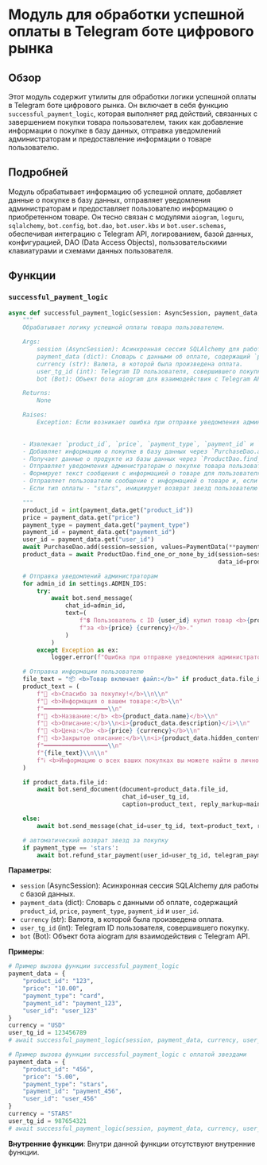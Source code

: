 # Модуль для обработки успешной оплаты в Telegram боте цифрового рынка

## Обзор

Этот модуль содержит утилиты для обработки логики успешной оплаты в Telegram боте цифрового рынка. Он включает в себя функцию `successful_payment_logic`, которая выполняет ряд действий, связанных с завершением покупки товара пользователем, таких как добавление информации о покупке в базу данных, отправка уведомлений администраторам и предоставление информации о товаре пользователю.

## Подробней

Модуль обрабатывает информацию об успешной оплате, добавляет данные о покупке в базу данных, отправляет уведомления администраторам и предоставляет пользователю информацию о приобретенном товаре. Он тесно связан с модулями `aiogram`, `loguru`, `sqlalchemy`, `bot.config`, `bot.dao`, `bot.user.kbs` и `bot.user.schemas`, обеспечивая интеграцию с Telegram API, логированием, базой данных, конфигурацией, DAO (Data Access Objects), пользовательскими клавиатурами и схемами данных пользователя.

## Функции

### `successful_payment_logic`

```python
async def successful_payment_logic(session: AsyncSession, payment_data, currency, user_tg_id, bot: Bot):
    """
    Обрабатывает логику успешной оплаты товара пользователем.

    Args:
        session (AsyncSession): Асинхронная сессия SQLAlchemy для работы с базой данных.
        payment_data (dict): Словарь с данными об оплате, содержащий `product_id`, `price`, `payment_type`, `payment_id` и `user_id`.
        currency (str): Валюта, в которой была произведена оплата.
        user_tg_id (int): Telegram ID пользователя, совершившего покупку.
        bot (Bot): Объект бота aiogram для взаимодействия с Telegram API.

    Returns:
        None

    Raises:
        Exception: Если возникает ошибка при отправке уведомления администраторам.

    
    - Извлекает `product_id`, `price`, `payment_type`, `payment_id` и `user_id` из `payment_data`.
    - Добавляет информацию о покупке в базу данных через `PurchaseDao.add`.
    - Получает данные о продукте из базы данных через `ProductDao.find_one_or_none_by_id`.
    - Отправляет уведомления администраторам о покупке товара пользователем.
    - Формирует текст сообщения с информацией о товаре для пользователя.
    - Отправляет пользователю сообщение с информацией о товаре и, если товар включает файл, отправляет файл.
    - Если тип оплаты - "stars", инициирует возврат звезд пользователю через `bot.refund_star_payment`.

    """
    product_id = int(payment_data.get("product_id"))
    price = payment_data.get("price")
    payment_type = payment_data.get("payment_type")
    payment_id = payment_data.get("payment_id")
    user_id = payment_data.get("user_id")
    await PurchaseDao.add(session=session, values=PaymentData(**payment_data))
    product_data = await ProductDao.find_one_or_none_by_id(session=session,
                                                           data_id=product_id)

    # Отправка уведомлений администраторам
    for admin_id in settings.ADMIN_IDS:
        try:
            await bot.send_message(
                chat_id=admin_id,
                text=(
                    f"💲 Пользователь c ID {user_id} купил товар <b>{product_data.name}</b> (ID: {product_id}) "
                    f"за <b>{price} {currency}</b>."
                )
            )
        except Exception as ex:
            logger.error(f"Ошибка при отправке уведомления администраторам: {ex}", ex, exc_info=True)

    # Отправка информации пользователю
    file_text = "📦 <b>Товар включает файл:</b>" if product_data.file_id else "📄 <b>Товар не включает файлы:</b>"
    product_text = (
        f"🎉 <b>Спасибо за покупку!</b>\\n\\n"
        f"🛒 <b>Информация о вашем товаре:</b>\\n"
        f"━━━━━━━━━━━━━━━━━━\\n"
        f"🔹 <b>Название:</b> <b>{product_data.name}</b>\\n"
        f"🔹 <b>Описание:</b>\\n<i>{product_data.description}</i>\\n"
        f"🔹 <b>Цена:</b> <b>{price} {currency}</b>\\n"
        f"🔹 <b>Закрытое описание:</b>\\n<i>{product_data.hidden_content}</i>\\n"
        f"━━━━━━━━━━━━━━━━━━\\n"
        f"{file_text}\\n\\n"
        f"ℹ️ <b>Информацию о всех ваших покупках вы можете найти в личном профиле.</b>"
    )

    if product_data.file_id:
        await bot.send_document(document=product_data.file_id,
                                chat_id=user_tg_id,
                                caption=product_text, reply_markup=main_user_kb(user_tg_id))

    else:
        await bot.send_message(chat_id=user_tg_id, text=product_text, reply_markup=main_user_kb(user_tg_id))

    # автоматический возврат звезд за покупку
    if payment_type == 'stars':
        await bot.refund_star_payment(user_id=user_tg_id, telegram_payment_charge_id=payment_id)

```

**Параметры**:

- `session` (AsyncSession): Асинхронная сессия SQLAlchemy для работы с базой данных.
- `payment_data` (dict): Словарь с данными об оплате, содержащий `product_id`, `price`, `payment_type`, `payment_id` и `user_id`.
- `currency` (str): Валюта, в которой была произведена оплата.
- `user_tg_id` (int): Telegram ID пользователя, совершившего покупку.
- `bot` (Bot): Объект бота aiogram для взаимодействия с Telegram API.

**Примеры**:

```python
# Пример вызова функции successful_payment_logic
payment_data = {
    "product_id": "123",
    "price": "10.00",
    "payment_type": "card",
    "payment_id": "payment_123",
    "user_id": "user_123"
}
currency = "USD"
user_tg_id = 123456789
# await successful_payment_logic(session, payment_data, currency, user_tg_id, bot)
```

```python
# Пример вызова функции successful_payment_logic с оплатой звездами
payment_data = {
    "product_id": "456",
    "price": "5.00",
    "payment_type": "stars",
    "payment_id": "payment_456",
    "user_id": "user_456"
}
currency = "STARS"
user_tg_id = 987654321
# await successful_payment_logic(session, payment_data, currency, user_tg_id, bot)
```

**Внутренние функции**:
Внутри данной функции отсутствуют внутренние функции.